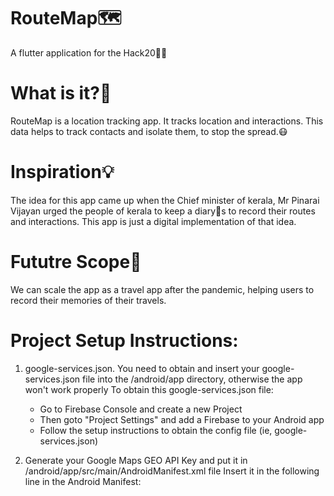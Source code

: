 # RouteMap🗺️
A flutter application for the Hack20👨‍💻

# What is it?🤔
RouteMap is a location tracking app. It tracks location and interactions. This data helps to track contacts and isolate them, to stop the spread.😷

# Inspiration💡
The idea for this app came up when the Chief minister of kerala, Mr Pinarai Vijayan urged the people of kerala to keep a diary📗s to record their routes and interactions. 
This app is just a digital implementation of that idea.

# Fututre Scope🔮
We can scale the app as a travel app after the pandemic, helping users to record their memories of their travels.


# Project Setup Instructions:
1. google-services.json.
   You need to obtain and insert your google-services.json file into the  /android/app  directory, otherwise the app won't work properly
   To obtain this google-services.json file:
      * Go to Firebase Console and create a new Project
      * Then goto "Project Settings" and add a Firebase to your Android app
      * Follow the setup instructions to obtain the config file (ie, google-services.json)
 
2. Generate your Google Maps GEO API Key and put it in  /android/app/src/main/AndroidManifest.xml file
   Insert it in the following line in the Android Manifest:
     <meta-data android:name="com.google.android.geo.API_KEY"
      android:value="<YOUR-GEO-API-KEY-HERE>"/>
